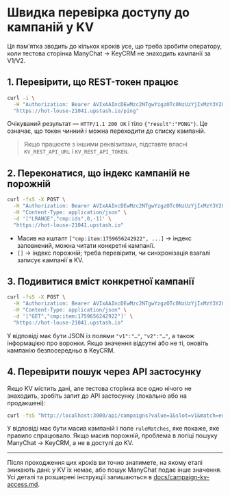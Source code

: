 # Швидка перевірка доступу до кампаній у KV

Ця пам'ятка зводить до кількох кроків усе, що треба зробити оператору, коли тестова сторінка ManyChat → KeyCRM не знаходить кампанії за V1/V2.

## 1. Перевірити, що REST-токен працює

```bash
curl -i \
  -H "Authorization: Bearer AVIxAAIncDEwMzc2NTgwYzgzOTc0NzUzYjIxMzY3Y2U2NzdkNjY1MXAxMjEwNDE" \
  "https://hot-louse-21041.upstash.io/ping"
```

Очікуваний результат — `HTTP/1.1 200 OK` і тіло `{"result":"PONG"}`. Це означає, що токен чинний і можна переходити до списку кампаній.

> Якщо працюєте з іншими реквізитами, підставте власні `KV_REST_API_URL` і `KV_REST_API_TOKEN`.

## 2. Переконатися, що індекс кампаній не порожній

```bash
curl -fsS -X POST \
  -H "Authorization: Bearer AVIxAAIncDEwMzc2NTgwYzgzOTc0NzUzYjIxMzY3Y2U2NzdkNjY1MXAxMjEwNDE" \
  -H "Content-Type: application/json" \
  -d '["LRANGE","cmp:ids",0,-1]' \
  "https://hot-louse-21041.upstash.io"
```

- Масив на кшталт `["cmp:item:1759656242922", ...]` → індекс заповнений, можна читати конкретні кампанії.
- `[]` → індекс порожній; треба перевірити, чи синхронізація взагалі записує кампанії в KV.

## 3. Подивитися вміст конкретної кампанії

```bash
curl -fsS -X POST \
  -H "Authorization: Bearer AVIxAAIncDEwMzc2NTgwYzgzOTc0NzUzYjIxMzY3Y2U2NzdkNjY1MXAxMjEwNDE" \
  -H "Content-Type: application/json" \
  -d '["GET","cmp:item:1759656242922"]' \
  "https://hot-louse-21041.upstash.io"
```

У відповіді має бути JSON із полями `"v1":"…"`, `"v2":"…"`, а також інформацією про воронки. Якщо значення відсутні або не ті, оновіть кампанію безпосередньо в KeyCRM.

## 4. Перевірити пошук через API застосунку

Якщо KV містить дані, але тестова сторінка все одно нічого не знаходить, зробіть запит до API застосунку (локально або на продакшені):

```bash
curl -fsS "http://localhost:3000/api/campaigns?value=1&slot=v1&match=equals"
```

У відповіді має бути масив кампаній і поле `ruleMatches`, яке покаже, яке правило спрацювало. Якщо масив порожній, проблема в логіці пошуку ManyChat → KeyCRM, а не в доступі до KV.

---

Після проходження цих кроків ви точно знатимете, на якому етапі зникають дані: у KV їх немає, або пошук ManyChat подає інше значення. Усі деталі та розширені інструкції залишаються в [docs/campaign-kv-access.md](./campaign-kv-access.md).
